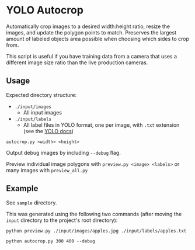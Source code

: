 # YOLO Autocrop

Automatically crop images to a desired width:height ratio, resize the images, and update the polygon points to match. Preserves the largest amount of labeled objects area possible when choosing which sides to crop from.

This script is useful if you have training data from a camera that uses a different image size ratio than the live production cameras.

## Usage

Expected directory structure:

- `./input/images`
	- All input images
- `./input/labels`
	- All label files in YOLO format, one per image, with `.txt` extension (see the [YOLO docs](https://docs.ultralytics.com/datasets/segment/#supported-dataset-formats))

`autocrop.py <width> <height>`

Output debug images by including `--debug` flag.

Preview individual image polygons with `preview.py <image> <labels>` or many images with `preview_all.py`

## Example

See `sample` directory.

This was generated using the following two commands (after moving the `input` directory to the project's root directory):

`python preview.py ./input/images/apples.jpg ./input/labels/apples.txt`

`python autocrop.py 300 400 --debug`
